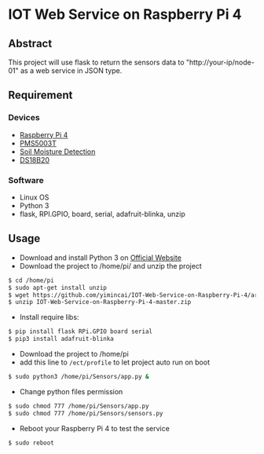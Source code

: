 # IOT Web Service on Raspberry Pi 4

## Abstract

This project will use flask to return the sensors data to "http://your-ip/node-01" as a web service in JSON type.

## Requirement

### Devices
- [Raspberry Pi 4](https://www.raspberrypi.com.tw/28040/raspberry-pi-4-model-b/)
- [PMS5003T](https://www.taiwaniot.com.tw/product/pms5003t-g5t-%E6%94%80%E8%97%A4%E7%B2%89%E5%A1%B5%E6%BA%AB%E6%BF%95%E5%BA%A6%E4%BA%8C%E5%90%88%E4%B8%80%E6%84%9F%E6%B8%AC%E5%99%A8/)
- [Soil Moisture Detection](https://www.amazon.com/gp/product/B071F4RDHY/ref=as_li_ss_tl?ie=UTF8&linkCode=sl1&tag=piddlerinther-20&linkId=77f1c0f9c67c51d76b687628afa62ce1&language=en_US)
- [DS18B20](https://www.playrobot.com/temperature-humidity/841-temperature-sensor-waterproof-ds18b20.html)

### Software
- Linux OS
- Python 3
- flask, RPI.GPIO, board, serial, adafruit-blinka, unzip

## Usage
- Download and install Python 3 on [Official Website](https://www.python.org/downloads/)
- Download the project to /home/pi/ and unzip the project
```bash
$ cd /home/pi
$ sudo apt-get install unzip
$ wget https://github.com/yimincai/IOT-Web-Service-on-Raspberry-Pi-4/archive/master.zip
$ unzip IOT-Web-Service-on-Raspberry-Pi-4-master.zip
```
- Install require libs:
```bash
$ pip install flask RPi.GPIO board serial
$ pip3 install adafruit-blinka
```
- Download the project to /home/pi
- add this line to ```/ect/profile``` to let project auto run on boot
```bash
$ sudo python3 /home/pi/Sensors/app.py &
```
- Change python files permission 
```bash
$ sudo chmod 777 /home/pi/Sensors/app.py 
$ sudo chmod 777 /home/pi/Sensors/sensors.py
```
- Reboot your Raspberry Pi 4 to test the service
```bash
$ sudo reboot
```
